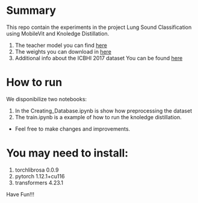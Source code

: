 # Summary
This repo contain the experiments in the project Lung Sound Classification using MobileVit and Knoledge Distillation.
1. The teacher model you can find [here](https://github.com/qiuqiangkong/audioset_tagging_cnn)
2. The weights you can download in [here](https://www.dropbox.com/sh/si61g3j69rvuw0w/AAAdHObq3_9G4QBKzgaJLIcUa?dl=0)
3. Additional info about the ICBHI 2017 dataset You can be found [here](https://bhichallenge.med.auth.gr/ICBHI_2017_Challenge)

# How to run
We disponibilize two notebooks:
1. In the Creating_Database.ipynb is show how preprocessing the dataset
2. The train.ipynb is a example of how to run the knoledge distillation.
* Feel free to make changes and improvements.

# You may need to install:
1. torchlibrosa 0.0.9
2. pytorch 1.12.1+cu116
3. transformers 4.23.1

Have Fun!!!
